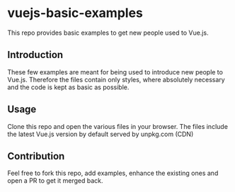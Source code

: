 # vuejs-basic-examples
This repo provides basic examples to get new people used to Vue.js.

## Introduction
These few examples are meant for being used to introduce new people to Vue.js. Therefore the files contain only styles, where absolutely necessary and the code is kept as basic as possible.

## Usage
Clone this repo and open the various files in your browser. The files include the latest Vue.js version by default served by unpkg.com (CDN)

## Contribution
Feel free to fork this repo, add examples, enhance the existing ones and open a PR to get it merged back.
